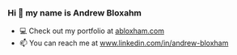 ### Hi 👋 my name is Andrew Bloxahm
<!--
**ablox77/ablox77** is a ✨ _special_ ✨ repository because its `README.md` (this file) appears on your GitHub profile.

Here are some ideas to get you started:-->

- 💻 Check out my portfolio at <a href="https://abloxham.com">abloxham.com</a>
- 📫 You can reach me at <a href="www.linkedin.com/in/andrew-bloxham">www.linkedin.com/in/andrew-bloxham</a>
